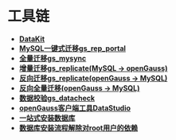 # 工具链

-   **[DataKit](工具链_DataKit.md)**
-   **[MySQL一键式迁移gs_rep_portal](MySQL一键式迁移工具gs_rep_portal.md)**
-   **[全量迁移gs_mysync](全量迁移gs_mysync.md)**
-   **[增量迁移gs_replicate(MySQL -> openGauss)](增量迁移gs_replicate.md)**
-   **[反向迁移gs_replicate(openGauss -> MySQL)](反向迁移gs_replicate.md)**
-   **[反向全量迁移(openGauss -> MySQL)](反向全量迁移.md)**
-   **[数据校验gs_datacheck](数据校验gs_datacheck.md)**
-   **[openGauss客户端工具DataStudio](openGauss客户端工具DataStudio.md)**  
-   **[一站式安装数据库](一站式安装数据库.md)** 
-   **[数据库安装流程解除对root用户的依赖](数据库安装流程解除对root用户的依赖.md)** 

